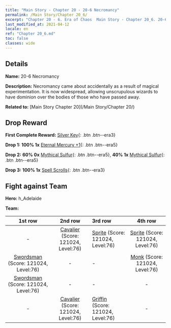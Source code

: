 ```yaml
---
title: "Main Story - Chapter 20 - 20-6 Necromancy"
permalink: /Main Story/Chapter 20_6/
excerpt: "Chapter 20 - 6. Era of Chaos  Main Story - Chapter 20_6. 20-6 Necromancy"
last_modified_at: 2021-04-12
locale: en
ref: "Chapter 20_6.md"
toc: false
classes: wide
---
```


## Details

 **Name:** 20-6 Necromancy

 **Description:** Necromancy came about accidentally as a result of magical experimentation. It is now widespread, allowing unscrupulous wizards to have dominion over the bodies of those who have passed away.

 **Related to:** [Main Story Chapter 20](/Main Story/Chapter 20/)

## Drop Reward

 **First Complete Reward:** [Silver Key](/Items/con_693/){: .btn .btn--era3}

 **Drop 1:** **100% 1x** [Eternal Mercury +1](/Items/mat_70/){: .btn .btn--era5}

 **Drop 2:** **60% 0x** [Mythical Sulfur](/Items/mat_64/){: .btn .btn--era5}, **40% 1x** [Mythical Sulfur](/Items/mat_64/){: .btn .btn--era5}

 **Drop 3:** **100% 1x** [Spell Scrolls](/Items/con_694/){: .btn .btn--era3}


## Fight against Team
 **Hero:** h_Adelaide

 **Team:**


  | 1st row | 2nd row | 3rd row | 4th row |
  |:----:|:----:|:----|:----:|
  | - | [Cavalier](/units/Cavalier/) (Score: 121024, Level:76)  | [Sprite](/units/Sprite/) (Score: 121024, Level:76)  | [Sprite](/units/Sprite/) (Score: 121024, Level:76)  |
  | [Swordsman](/units/Swordsman/) (Score: 121024, Level:76)  | - | - | [Monk](/units/Monk/) (Score: 121024, Level:76)  |
  | [Swordsman](/units/Swordsman/) (Score: 121024, Level:76)  | - | - | - |
  | - | [Cavalier](/units/Cavalier/) (Score: 121024, Level:76)  | [Griffin](/units/Griffin/) (Score: 121024, Level:76)  | - |


